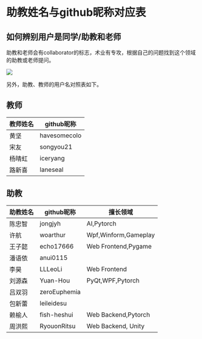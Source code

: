 # 助教姓名与github昵称对应表

## 如何辨别用户是同学/助教和老师

助教和老师会有collaborator的标志，术业有专攻，根据自己的问题找到这个领域的助教或老师提问。

![](collaborator-chip.png)

另外，助教、教师的用户名对照表如下。


## 教师
| 教师姓名 | github昵称   |
|----------|--------------|
| 黄坚     | havesomecolo |
| 宋友     | songyou21    |
| 杨晴虹   | iceryang     |
| 路新喜   | laneseal     |

## 助教
| 助教姓名 | github昵称  | 擅长领域 |
|----------|-------------|----------|
| 陈忠智   | jongjyh    | AI,Pytorch |
| 许航 | woarthur | Wpf,Winform,Gameplay |
| 王子懿 | echo17666 | Web Frontend,Pygame |
| 潘语依 | anui0115 |  |
| 李昊 | LLLeoLi | Web Frontend |
| 刘源森 | Yuan-Hou | PyQt,WPF,Pytorch |
| 吕双羽 | zeroEuphemia |  |
| 包新蕾 | leileidesu |  |
| 赖榆人 | fish-heshui | Web Backend,Pytorch |
| 周洪熙 | RyouonRitsu | Web Backend, Unity |
